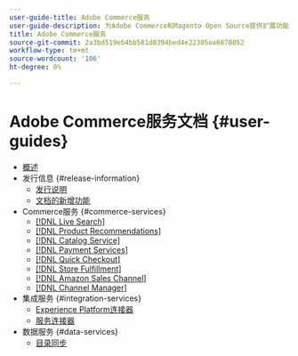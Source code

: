 ```yaml
---
user-guide-title: Adobe Commerce服务
user-guide-description: 为Adobe Commerce和Magento Open Source提供扩展功能的托管服务的文档和资源。
title: Adobe Commerce服务
source-git-commit: 2a3bd519eb4bb581d8394bed4e22305ea6878052
workflow-type: tm+mt
source-wordcount: '106'
ht-degree: 0%

---
```


# Adobe Commerce服务文档 {#user-guides}

- [概述](home.md)
- 发行信息 {#release-information}
   - [发行说明](/help/landing/release-notes-all.md)
   - [文档的新增功能](/help/landing/whats-new.md)
- Commerce服务 {#commerce-services}
   - [[!DNL Live Search]](https://experienceleague.adobe.com/docs/commerce-merchant-services/live-search/guide-overview.html)
   - [[!DNL Product Recommendations]](https://experienceleague.adobe.com/docs/commerce-merchant-services/product-recommendations/guide-overview.html)
   - [[!DNL Catalog Service]](https://experienceleague.adobe.com/docs/commerce-merchant-services/catalog-service/guide-overview.html)
   - [[!DNL Payment Services]](https://experienceleague.adobe.com/docs/commerce-merchant-services/payment-services/guide-overview.html)
   - [[!DNL Quick Checkout]](https://experienceleague.adobe.com/docs/commerce-merchant-services/quick-checkout/overview.html)
   - [[!DNL Store Fulfillment]](https://experienceleague.adobe.com/docs/commerce-merchant-services/store-fulfillment/guide-overview.html)
   - [[!DNL Amazon Sales Channel]](https://experienceleague.adobe.com/docs/commerce-channels/amazon/guide-overview.html)
   - [[!DNL Channel Manager]](https://experienceleague.adobe.com/docs/commerce-channels/channel-manager/guide-overview.html)
- 集成服务 {#integration-services}
   - [Experience Platform连接器](https://experienceleague.adobe.com/docs/commerce-merchant-services/experience-platform-connector/overview.html)
   - [服务连接器](/help/landing/saas.md)
- 数据服务 {#data-services}
   - [目录同步](/help/landing/catalog-sync.md)
